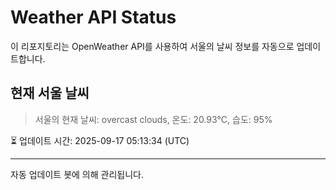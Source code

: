 
# Weather API Status

이 리포지토리는 OpenWeather API를 사용하여 서울의 날씨 정보를 자동으로 업데이트합니다.

## 현재 서울 날씨
> 서울의 현재 날씨: overcast clouds, 온도: 20.93°C, 습도: 95%

⏳ 업데이트 시간: 2025-09-17 05:13:34 (UTC)

---
자동 업데이트 봇에 의해 관리됩니다.
